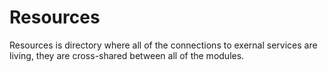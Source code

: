 # Resources

Resources is directory where all of the connections to exernal services are
living, they are cross-shared between all of
the modules.
